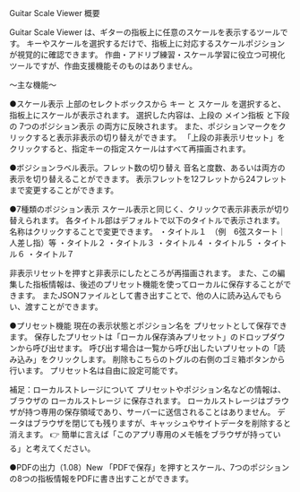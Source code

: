 Guitar Scale Viewer
概要

Guitar Scale Viewer は、ギターの指板上に任意のスケールを表示するツールです。
キーやスケールを選択するだけで、指板上に対応するスケールポジションが視覚的に確認できます。
作曲・アドリブ練習・スケール学習に役立つ可視化ツールですが、作曲支援機能そのものはありません。


～主な機能～

●スケール表示
上部のセレクトボックスから キー と スケール を選択すると、指板上にスケールが表示されます。
選択した内容は、上段の メイン指板 と下段の 7つのポジション表示 の両方に反映されます。
また、ポジションマークをクリックすると表示非表示の切り替えができます。
「上段の非表示リセット」をクリックすると、指定キーの指定スケールはすべて再描画されます。

●ボジションラベル表示。フレット数の切り替え
音名と度数、あるいは両方の表示を切り替えることができます。
表示フレットを12フレットから24フレットまで変更することができます。


●7種類のポジション表示
スケール表示と同じく、クリックで表示非表示が切り替えられます。
各タイトル部はデフォルトで以下のタイトルで表示されます。名称はクリックすることで変更できます。
・タイトル１　（例　6弦スタート｜人差し指）等
・タイトル２
・タイトル３
・タイトル４
・タイトル５
・タイトル６
・タイトル７

非表示リセットを押すと非表示にしたところが再描画されます。
また、この編集した指板情報は、後述のプリセット機能を使ってローカルに保存することができます。
またJSONファイルとして書き出すことで、他の人に読み込んでもらい、渡すことができます。


●プリセット機能
現在の表示状態とポジション名を プリセットとして保存できます。
保存したプリセットは「ローカル保存済みプリセット」のドロップダウンから呼び出せます。
呼び出す場合は一覧から呼び出したいプリセットの「読み込み」をクリックします。
削除もこちらのトグルの右側のゴミ箱ボタンから行います。
プリセット名は自由に設定可能です。

補足：ローカルストレージについて
プリセットやポジション名などの情報は、ブラウザの ローカルストレージ に保存されます。
ローカルストレージはブラウザが持つ専用の保存領域であり、サーバーに送信されることはありません。
データはブラウザを閉じても残りますが、キャッシュやサイトデータを削除すると消えます。
👉 簡単に言えば「このアプリ専用のメモ帳をブラウザが持っている」と考えてください。


●PDFの出力（1.08）New
「PDFで保存」を押すとスケール、7つのポジションの8つの指板情報をPDFに書き出すことができます。



